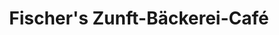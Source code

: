 ---
title: "Fischer's Zunft-Bäckerei-Café"
url: /dinkelsbuehl/fischers-zunft-baeckerei-cafe/
shop: Bäckerei
---
